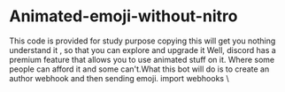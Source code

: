 # Animated-emoji-without-nitro
This code is provided for study purpose copying this will get you nothing
understand it , so that you can explore and  upgrade it 
Well, discord has a premium feature that allows you to use animated stuff on it. Where some people can afford it and some can't.What this bot will do is to create an author webhook and then sending emoji. 
import webhooks \
